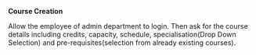 **Course Creation**

Allow the employee of admin department to login. Then ask for the course details including
credits, capacity, schedule, specialisation(Drop Down Selection) and pre-requisites(selection
from already existing courses).
